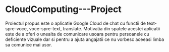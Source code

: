 # CloudComputing---Project
Proiectul propus este o aplicatie Google Cloud de chat cu functii de text-spre-voce, voce-spre-text, translate. Motivatia din spatele acestei aplicatii este de a oferi o unealta de comunicare usoara pentru persoanele cu deficiente vizuale dar si pentru a ajuta angajatii ce nu vorbesc aceeasi limba sa comunice mai usor.

